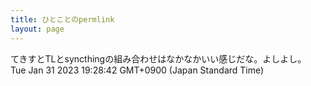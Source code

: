 ```yaml
---
title: ひとことのpermlink
layout: page
---
```

<div class="box" dt="1675160922711">
  てきすとTLとsyncthingの組み合わせはなかなかいい感じだな。よしよし。
  <div class="content is-small">Tue Jan 31 2023 19:28:42 GMT+0900 (Japan Standard Time)</div>
</div>